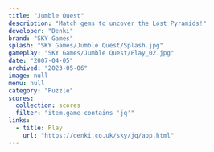 ```yaml
---
title: "Jumble Quest"
description: "Match gems to uncover the Lost Pyramids!"
developer: "Denki"
brand: "SKY Games"
splash: "SKY Games/Jumble Quest/Splash.jpg"
gameplay: "SKY Games/Jumble Quest/Play_02.jpg"
date: "2007-04-05"
archived: "2023-05-06"
image: null
menu: null
category: "Puzzle"
scores:
  collection: scores
  filter: "item.game contains 'jq'"
links:
  - title: Play
    url: "https://denki.co.uk/sky/jq/app.html"
---
```

